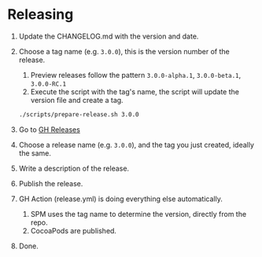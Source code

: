 Releasing
=========

 1. Update the CHANGELOG.md with the version and date.
 2. Choose a tag name (e.g. `3.0.0`), this is the version number of the release.
    1. Preview releases follow the pattern `3.0.0-alpha.1`, `3.0.0-beta.1`, `3.0.0-RC.1`
    2. Execute the script with the tag's name, the script will update the version file and create a tag.

    ```bash
    ./scripts/prepare-release.sh 3.0.0
    ```

 3. Go to [GH Releases](https://github.com/Paylisher/paylisher-ios/releases)
 4. Choose a release name (e.g. `3.0.0`), and the tag you just created, ideally the same.
 5. Write a description of the release.
 6. Publish the release.
 7. GH Action (release.yml) is doing everything else automatically.
      1. SPM uses the tag name to determine the version, directly from the repo.
      2. CocoaPods are published.
 8. Done.
